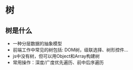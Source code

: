 # 树

## 树是什么
- 一种分层数据的抽象模型
- 前端工作中常见的树包括: DOM树，级联选择、树形控件...
- js中没有树，但可以用Object和Array构建树
- 常用操作：深度/广度优先遍历、前中后序遍历